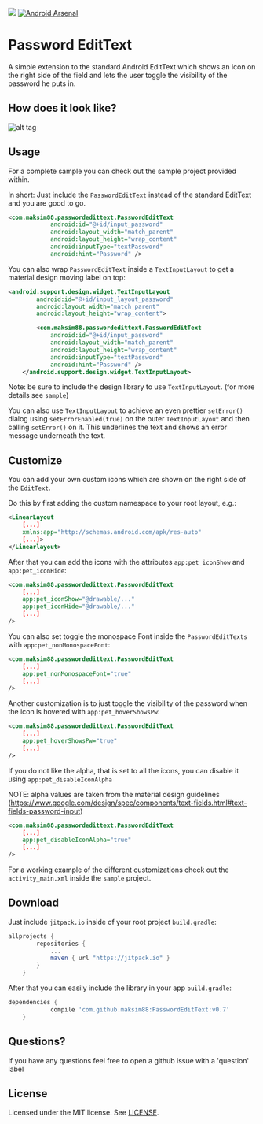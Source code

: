 [![](https://jitpack.io/v/maksim88/PasswordEditText.svg)](https://jitpack.io/#maksim88/PasswordEditText) [![Android Arsenal](https://img.shields.io/badge/Android%20Arsenal-Password%20EditText-brightgreen.svg?style=flat)](http://android-arsenal.com/details/1/3048)

Password EditText
============

A simple extension to the standard Android EditText which shows an icon on the right side of the field and lets the user toggle the visibility of the password he puts in.


How does it look like?
--------

![alt tag](https://raw.github.com/maksim88/PasswordEditText/master/media/screenshot.png)

Usage
--------
For a complete sample you can check out the sample project provided within.

In short:
Just include the `PasswordEditText` instead of the standard EditText and you are good to go.

```xml
<com.maksim88.passwordedittext.PasswordEditText
            android:id="@+id/input_password"
            android:layout_width="match_parent"
            android:layout_height="wrap_content"
            android:inputType="textPassword"
            android:hint="Password" />
```

You can also wrap `PasswordEditText` inside a `TextInputLayout` to get a material design moving label on top:

```xml
<android.support.design.widget.TextInputLayout
        android:id="@+id/input_layout_password"
        android:layout_width="match_parent"
        android:layout_height="wrap_content">

        <com.maksim88.passwordedittext.PasswordEditText
            android:id="@+id/input_password"
            android:layout_width="match_parent"
            android:layout_height="wrap_content"
            android:inputType="textPassword"
            android:hint="Password" />
    </android.support.design.widget.TextInputLayout>

```
Note: be sure to include the design library to use `TextInputLayout`. (for more details see `sample`)


You can also use `TextInputLayout` to achieve an even prettier `setError()` dialog using `setErrorEnabled(true)` on the outer `TextInputLayout`
and then calling `setError()` on it. This underlines the text and shows an error message underneath the text.


Customize
--------

You can add your own custom icons which are shown on the right side of the `EditText`.

Do this by first adding the custom namespace to your root layout, e.g.:
```xml
<LinearLayout
    [...]
    xmlns:app="http://schemas.android.com/apk/res-auto"
    [...]>
</Linearlayout>
```

After that you can add the icons with the attributes `app:pet_iconShow` and `app:pet_iconHide`:

```xml
<com.maksim88.passwordedittext.PasswordEditText
    [...]
    app:pet_iconShow="@drawable/..."
    app:pet_iconHide="@drawable/..."
    [...]
/>
```

You can also set toggle the monospace Font inside the `PasswordEditTexts` with `app:pet_nonMonospaceFont`:

```xml
<com.maksim88.passwordedittext.PasswordEditText
    [...]
    app:pet_nonMonospaceFont="true"
    [...]
/>
```

Another customization is to just toggle the visibility of the password when the icon is hovered with `app:pet_hoverShowsPw`:

```xml
<com.maksim88.passwordedittext.PasswordEditText
    [...]
    app:pet_hoverShowsPw="true"
    [...]
/>
```

If you do not like the alpha, that is set to all the icons, you can disable it using `app:pet_disableIconAlpha`

NOTE: alpha values are taken from the material design guidelines (https://www.google.com/design/spec/components/text-fields.html#text-fields-password-input)

```xml
<com.maksim88.passwordedittext.PasswordEditText
    [...]
    app:pet_disableIconAlpha="true"
    [...]
/>
```


For a working example of the different customizations check out the `activity_main.xml` inside the `sample` project.

Download
--------
Just include `jitpack.io` inside of your root project `build.gradle`:

```groovy
allprojects {
		repositories {
			...
			maven { url "https://jitpack.io" }
		}
	}
```

After that you can easily include the library in your app `build.gradle`:

```groovy
dependencies {
	        compile 'com.github.maksim88:PasswordEditText:v0.7'
	}
```


Questions?
--------
If you have any questions feel free to open a github issue with a 'question' label


License
--------
Licensed under the MIT license. See [LICENSE](LICENSE.md).
